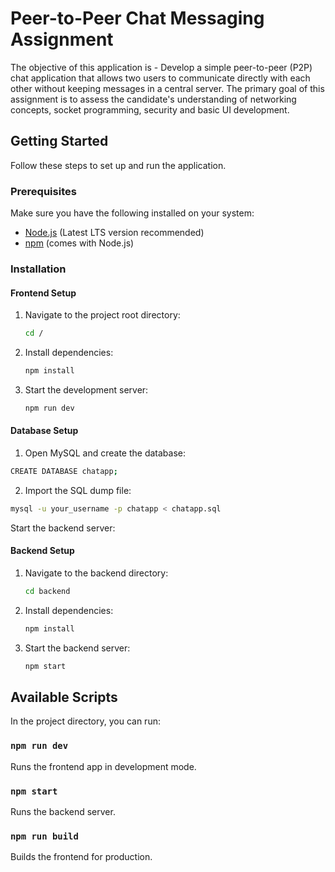 # Peer-to-Peer Chat Messaging Assignment

The objective of this application is - Develop a simple peer-to-peer (P2P) chat application that allows two users to communicate directly with each other without keeping messages in a central server. The primary goal of this assignment is to assess the candidate's understanding of networking concepts, socket programming, security and basic UI development.

## Getting Started

Follow these steps to set up and run the application.

### Prerequisites

Make sure you have the following installed on your system:
- [Node.js](https://nodejs.org/) (Latest LTS version recommended)
- [npm](https://www.npmjs.com/) (comes with Node.js)

### Installation

#### Frontend Setup
1. Navigate to the project root directory:
   ```sh
   cd /
   ```
2. Install dependencies:
   ```sh
   npm install
   ```
3. Start the development server:
   ```sh
   npm run dev
   ```

#### Database Setup

1. Open MySQL and create the database:
```sh
CREATE DATABASE chatapp;
```
2. Import the SQL dump file:
```sh
mysql -u your_username -p chatapp < chatapp.sql
```
Start the backend server:
#### Backend Setup
1. Navigate to the backend directory:
   ```sh
   cd backend
   ```
2. Install dependencies:
   ```sh
   npm install
   ```
3. Start the backend server:
   ```sh
   npm start
   ```
## Available Scripts

In the project directory, you can run:

### `npm run dev`
Runs the frontend app in development mode.

### `npm start`
Runs the backend server.

### `npm run build`
Builds the frontend for production.
